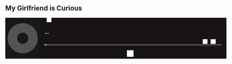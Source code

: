 ## My Girlfriend is Curious

<spotify style="position: fixed;">
    <div class = "spotifyPlayer" style="position: relative; display: flex; flex-direction: row; width: 100vw; max-width: 700px; min-width: 320px; font-family: 'Helvetica Neue', sans-serif; background-color: #191414;text-overflow: ellipsis;white-space: nowrap;overflow: hidden; ">
        <a href="https://open.spotify.com/user/goofyshnoofy" style="color: white; font-weight: bold; text-decoration: none"><div class = "spotifyStatusIndicator" style="position: absolute; right: min(1.5vmin,10px); top: min(1.5vmin,10px); background-color: #191414;text-align: center; padding: min(.7vmin,7px) min(1vmin,7px); font-size: clamp(10px, 1.5vw, 12px); min-width: 40px;max-width: 80px; border-radius: 10000px;" onMouseOver="this.style.backgroundColor='#191414'" onMouseOut="this.style.backgroundColor='#191414'">&nbsp;</div></a>
        <div class = "playerImgContainer" style="height: 130px;">
            <img class = "trackImg" src = "https://raw.githubusercontent.com/nickesc/My-Girlfriend-is-Curious/main/img/missingAlbum.png" alt = "albumArt" style="height:130px;object-fit: cover">
        </div>
        <div class = 'playerControlsContainer' style=" display: flex; flex-direction: column; width: 100%">
            <div class = "trackInfoContainer" style="display: flex; flex-direction: column; height:65%; max-width: 100%; justify-content:center; padding-left: 2.5%;padding-right: 2.5%">
                <div class = "device" style="color: #535353; font-size: clamp(8px,1.5vw,15px);display: flex;align-items: center;"><div class = "deviceName">&nbsp;</div> <img class = "deviceImg" src = "https://raw.githubusercontent.com/nickesc/My-Girlfriend-is-Curious/main/img/blank.png" alt="deviceImage" style="padding-left:3px;height:2ex;color: #535353"></div>
                <div class = "playerMiddle" style="display: flex; flex-direction: row; align-items: baseline; justify-content: left; width: 100%; margin: .3vh 0">
                    <a href = "" class = "trackName" style="text-decoration:none;font-size:clamp(8px,2vw,17px);text-overflow: clip;white-space: nowrap;overflow: hidden;width: fit-content;max-width:23ch;color: white; font-weight: bold;">...</a>
                    <div class = "trackBreak" style="font-size: clamp(8px,2vw,20px); color: #B3B3B3; padding: 0 5px">&nbsp;</div>
                    <a href = "" class = "trackContext" style="text-decoration:none; text-overflow: clip;white-space: nowrap;overflow: hidden;width: fit-content;max-width:47%;color: #B3B3B3; font-weight: normal;font-size: clamp(7px,1.5vw,15px)">&nbsp;</a>
                </div>
                <div style="display: flex; justify-content: space-between">
                    <a class = "trackArtist" style="font-size:clamp(8px,1.5vw,15px);color: #B3B3B3; font-weight: normal; text-decoration: none" href="">&nbsp;</a>
                    <div style="display: flex; flex-direction: row; justify-content: center; font-size: 15px" >
                        <img class = "shuffleImg" src = "https://raw.githubusercontent.com/nickesc/My-Girlfriend-is-Curious/main/img/blank.png" alt="shuffleImage" style="padding-left:1vw;height:2ex;">
                        <img class = "repeatImg" src = "https://raw.githubusercontent.com/nickesc/My-Girlfriend-is-Curious/main/img/blank.png" alt="repeatImage" style="padding-left:1vw;padding-right:1vw;height:2ex;">
                        <div class = "volumeLevel" style="margin:0 3px;height:1.8ex;background-color: #191414; width: .5vw; max-width: 4px; min-width: 3px;display: flex;justify-content: flex-end;flex-direction: column;"><div class="volumeFill" style="background-color: #B3B3B3; height:0%"></div></div>
                    </div>
                </div>
            </div>
            <div class="playerProgressContainer" style="height:10%; display: flex; flex-direction: row">
                <div style="width: 95%; height:30%; background-color: #535353; margin-left: auto; margin-right: auto"><div class = "innerProgress" style="width: 1%; height: 100%; background-color: #B3B3B3;"></div></div>
            </div>
            <a class="onSpotifyContainer" style="font-size: 17px;text-decoration:none;height: 25%; background-color: #191414;text-align: center; color: white; font-weight: bold; display: flex;justify-content: center;align-items: center;" onMouseOver="this.style.backgroundColor='#191414'" onMouseOut="this.style.backgroundColor='#191414'">
                <img src="https://raw.githubusercontent.com/nickesc/My-Girlfriend-is-Curious/main/img/Spotify_Icon_RGB_White.png" style="min-height: 21px; height: 1em; padding-right: 2.5%" alt="Spotify Logo"><div class="listenOnText">&nbsp;</div>
            </a>
        </div>
    </div>

<script>
    const mediaQuery = window.matchMedia('(min-width: 760px)');
    let spotify = document.getElementsByTagName("spotify")[0];
    let trackImg = document.getElementsByClassName("trackImg")[0];
    let trackImgContainer = document.getElementsByClassName("playerImgContainer")[0];
    let listenOnContainer = document.getElementsByClassName("onSpotifyContainer")[0];
    function handleChange(e) {
        if (mediaQuery.matches) {
            spotify.style.right = "5%";
            spotify.style.bottom = "5%";
            trackImg.style.height = "130px";
            trackImgContainer.style.maxHeight = "130px";
            listenOnContainer.style.fontSize = "17px";
        }else {
            spotify.style.right = "0px";
            spotify.style.bottom = "0px";
            trackImg.style.height = "93px";
            trackImgContainer.style.maxHeight = "93px";
            listenOnContainer.style.fontSize = "13px";
        }
    }
    mediaQuery.addListener(handleChange);
    handleChange(mediaQuery);
    const currentSongUrl = "https://raw.githubusercontent.com/nickesc/My-Girlfriend-is-Curious/main/demoSong.json";
    function setSong(){
        fetch(currentSongUrl)
                .then (data => {return data.json()})
                .then (res => {
                    console.log(res);
                    let onlineStatus = document.getElementsByClassName("spotifyStatusIndicator")[0];
                    let listenOn = document.getElementsByClassName("onSpotifyContainer")[0];
                    let listenOnText = document.getElementsByClassName("listenOnText")[0];
                    let trackName = document.getElementsByClassName("trackName")[0];
                    let volBack = document.getElementsByClassName("volumeLevel")[0];
                    let trackContext = document.getElementsByClassName("trackContext")[0];
                    let trackBreak = document.getElementsByClassName("trackBreak")[0];
                    let deviceImg = document.getElementsByClassName("deviceImg")[0];
                    let deviceName = document.getElementsByClassName("deviceName")[0];
                    let artistName = document.getElementsByClassName("trackArtist")[0];
                    let progress = document.getElementsByClassName("innerProgress")[0];
                    let vol = document.getElementsByClassName("volumeFill")[0];
                    let shuffle = document.getElementsByClassName("shuffleImg")[0];
                    let repeat = document.getElementsByClassName("repeatImg")[0];
                    if(!res.playing) {
                        onlineStatus.innerHTML = "Offline";
                        onlineStatus.style.backgroundColor = "#d01616";
                        onlineStatus.onmouseover=function (){this.style.backgroundColor="#a21111"};
                        onlineStatus.onmouseout=function (){this.style.backgroundColor="#d01616"};
                        listenOnText.innerHTML = "Unable to connect";
                        trackName.innerHTML = "no track available";
                        trackName.removeAttribute("href");
                        trackContext.style.display = "none";
                        trackBreak.style.display = "none";
                        artistName.style.display = "none";
                        deviceName.style.display = "none";
                        deviceImg.style.display = "none";
                        shuffle.style.display = "none";
                        volBack.style.display = "none";
                        repeat.style.display = "none";
                        progress.style.width="1%";
                        listenOnContainer.style.backgroundColor = "#191414";
                        listenOnContainer.onmouseover=function (){this.style.backgroundColor="#191414"};
                        listenOnContainer.onmouseout=function (){this.style.backgroundColor="#191414"};
                        trackImg.src = "https://raw.githubusercontent.com/nickesc/My-Girlfriend-is-Curious/main/img/missingAlbum.png";
                    } else{
                        artistName.style.display = "inline";
                        deviceName.style.display = "inline";
                        deviceImg.style.display = "inline";
                        shuffle.style.display = "inline";
                        volBack.style.display = "inline";
                        repeat.style.display = "inline";
                        volBack.style.backgroundColor = "#535353";
                        onlineStatus.innerHTML = "Online";
                        onlineStatus.style.backgroundColor = "#2E77D0";
                        onlineStatus.onmouseover=function (){this.style.backgroundColor="#235fa9"};
                        onlineStatus.onmouseout=function (){this.style.backgroundColor="#2E77D0"};
                        listenOn.style.backgroundColor = "#1DB954";
                        listenOnContainer.href = res.track.url;
                        listenOnText.innerHTML = "Listen on Spotify";
                        listenOnContainer.onmouseover=function (){this.style.backgroundColor="#169d46"};
                        listenOnContainer.onmouseout=function (){this.style.backgroundColor="#1DB954"};
                        trackName.innerHTML=res.track.name;
                        trackName.href = res.track.url;
                        if(res.track.context) {
                            trackBreak.innerHTML="-";
                            trackContext.style.display = "inline";
                            trackBreak.style.display = "inline";
                            trackContext.innerHTML = res.track.context.name;
                            trackContext.href = res.track.context.url;
                        } else{
                            trackName.style.maxWidth = "80%";
                            trackContext.innerHTML="";
                            trackBreak.style.display = "none";
                            trackBreak.style.display = "none";
                        }
                        if(res.device.type==="Smartphone"){
                            deviceImg.src = "https://raw.githubusercontent.com/nickesc/My-Girlfriend-is-Curious/main/img/phoneIcon.png";
                        } else if(res.device.type==="Computer"){
                            deviceImg.src = "https://raw.githubusercontent.com/nickesc/My-Girlfriend-is-Curious/main/img/compIcon.png";
                        }
                        deviceName.textContent=res.device.name;
                        let artists="";
                        for(let i = 0; i<res.track.artists.names.length; i++){
                            if(i===0) {
                                artists = res.track.artists.names[i]
                            } else{
                                artists = artists+ ", " + res.track.artists.names[i]
                            }
                        }
                        artistName.innerHTML=artists;
                        artistName.href = res.track.artists.url;
                        progress.style.width = String(res.player.progress * 100) + "%";
                        trackImg.src = res.track.image;
                        vol.style.height = String(res.player.vol)+"%";
                        if(res.player.shuffle === true) {
                            shuffle.src="https://raw.githubusercontent.com/nickesc/My-Girlfriend-is-Curious/main/img/shuffleOn.png";
                        } else{
                            shuffle.src="https://raw.githubusercontent.com/nickesc/My-Girlfriend-is-Curious/main/img/shuffleOff.png";
                        }
                        if(res.player.repeat === "off") {
                            repeat.src="https://raw.githubusercontent.com/nickesc/My-Girlfriend-is-Curious/main/img/repeatOff.png";
                        } else{
                            repeat.src="https://raw.githubusercontent.com/nickesc/My-Girlfriend-is-Curious/main/img/repeatOn.png";
                        }
                    }
                    setTimeout(setSong, 5000);
                })
    }
    setSong();
</script>
</spotify>

